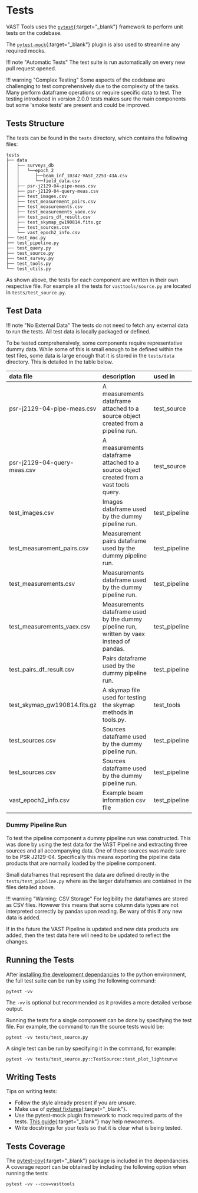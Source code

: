 # Tests

VAST Tools uses the [`pytest`](https://pytest.org){:target="_blank"} framework to perform unit tests on the codebase.

The [`pytest-mock`](https://github.com/pytest-dev/pytest-mock/){:target="_blank"} plugin is also used to streamline any required mocks.

!!! note "Automatic Tests"
    The test suite is run automatically on every new pull request opened.

!!! warning "Complex Testing"
    Some aspects of the codebase are challenging to test comprehensively due to the complexity of the tasks.
    Many perform dataframe operations or require specific data to test.
    The testing introduced in version 2.0.0 tests makes sure the main components but some 'smoke tests' are present and could be improved.

## Tests Structure

The tests can be found in the `tests` directory, which contains the following files:

```terminal
tests
├── data
│   ├── surveys_db
│   │   └──epoch_2
│   │      ├──beam_inf_10342-VAST_2253-43A.csv
│   │      └──field_data.csv
│   ├── psr-j2129-04-pipe-meas.csv
│   ├── psr-j2129-04-query-meas.csv
│   ├── test_images.csv
│   ├── test_measurement_pairs.csv
│   ├── test_measurements.csv
│   ├── test_measurements_vaex.csv
│   ├── test_pairs_df_result.csv
│   ├── test_skymap_gw190814.fits.gz
│   ├── test_sources.csv
│   └── vast_epoch2_info.csv
├── test_moc.py
├── test_pipeline.py
├── test_query.py
├── test_source.py
├── test_survey.py
├── test_tools.py
└── test_utils.py
```

As shown above, the tests for each component are written in their own respective file.
For example all the tests for `vasttools/source.py` are located in `tests/test_source.py`.

## Test Data

!!! note "No External Data"
    The tests do not need to fetch any external data to run the tests.
    All test data is locally packaged or defined.

To be tested comprehensively, some components require representative dummy data.
While some of this is small enough to be defined within the test files, some data is large enough that it is stored in the `tests/data` directory.
This is detailed in the table below.

 
| data file                           | description                                                                               |      used in  |
|:------------------------------------|:------------------------------------------------------------------------------------------|:--------------|
|  psr-j2129-04-pipe-meas.csv         | A measurements dataframe attached to a source object created from a pipeline run.         | test_source   | 
|  psr-j2129-04-query-meas.csv        | A measurements dataframe attached to a source object created from a vast tools query.     | test_source   | 
|  test_images.csv                    | Images dataframe used by the dummy pipeline run.                                          | test_pipeline | 
|  test_measurement_pairs.csv         | Measurement pairs dataframe used by the dummy pipeline run.                               | test_pipeline | 
|  test_measurements.csv              | Measurements dataframe used by the dummy pipeline run.                                    | test_pipeline | 
|  test_measurements_vaex.csv         | Measurements dataframe used by the dummy pipeline run, written by vaex instead of pandas. | test_pipeline | 
|  test_pairs_df_result.csv           | Pairs dataframe used by the dummy pipeline run.                                           | test_pipeline | 
|  test_skymap_gw190814.fits.gz       | A skymap file used for testing the skymap methods in tools.py.                            | test_tools    | 
|  test_sources.csv                   | Sources dataframe used by the dummy pipeline run.                                         | test_pipeline | 
|  test_sources.csv                   | Sources dataframe used by the dummy pipeline run.                                         | test_pipeline |
|  vast_epoch2_info.csv               | Example beam information csv file                                                         | test_pipeline |
 
### Dummy Pipeline Run

To test the pipeline component a dummy pipeline run was constructed.
This was done by using the test data for the VAST Pipeline and extracting three sources and all accompanying data.
One of these sources was made sure to be PSR J2129-04.
Specifically this means exporting the pipeline data products that are normally loaded by the pipeline component.

Small dataframes that represent the data are defined directly in the `tests/test_pipeline.py` where as the larger dataframes are contained in the files detailed above.

!!! warning "Warning: CSV Storage"
    For legibility the dataframes are stored as CSV files.
    However this means that some column data types are not interpreted correctly by pandas upon reading.
    Be wary of this if any new data is added.

If in the future the VAST Pipeline is updated and new data products are added, then the test data here will need to be updated to reflect the changes.

## Running the Tests

After [installing the development dependancies](../../getting_started/installation#development-install) to the python environment, the full test suite can be run by using the following command:

```terminal
pytest -vv
```

The `-vv` is optional but recommended as it provides a more detailed verbose output.

Running the tests for a single component can be done by specifying the test file.
For example, the command to run the source tests would be:

```terminal
pytest -vv tests/test_source.py
```

A single test can be run by specifying it in the command, for example:

```terminal
pytest -vv tests/test_source.py::TestSource::test_plot_lightcurve
```

## Writing Tests

Tips on writing tests:

* Follow the style already present if you are unsure.
* Make use of [pytest fixtures](https://docs.pytest.org/en/latest/how-to/fixtures.html){:target="_blank"}.
* Use the pytest-mock plugin framework to mock required parts of the tests. [This guide](https://medium.com/analytics-vidhya/mocking-in-python-with-pytest-mock-part-i-6203c8ad3606){:target="_blank"} may help newcomers.
* Write docstrings for your tests so that it is clear what is being tested.

## Tests Coverage

The [pytest-cov](https://pytest-cov.readthedocs.io/en/latest/){:target="_blank"} package is included in the dependancies. 
A coverage report can be obtained by including the following option when running the tests:

```terminal
pytest -vv --cov=vasttools
```
